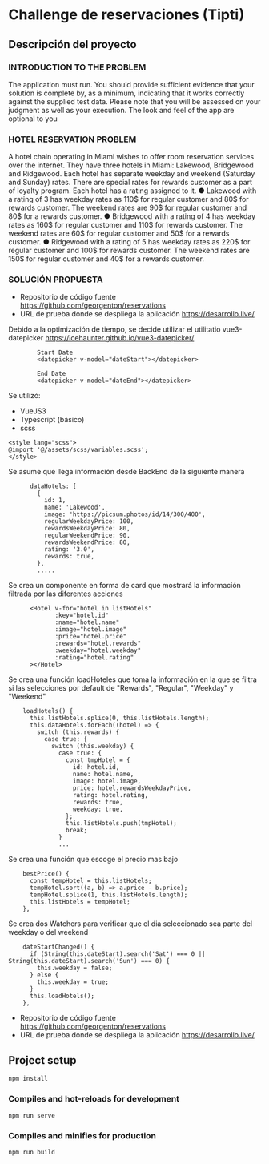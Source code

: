 # Challenge de reservaciones (Tipti)

## Descripción del proyecto

### INTRODUCTION TO THE PROBLEM

The application must run. You should provide sufficient evidence that your solution is complete by, as a minimum, indicating that it works correctly against the supplied test data. Please note that you will be assessed on your judgment as well as your execution. The look and feel of the app are optional to you

### HOTEL RESERVATION PROBLEM

A hotel chain operating in Miami wishes to offer room reservation services over the internet.
They have three hotels in Miami: Lakewood, Bridgewood and Ridgewood. Each hotel has
separate weekday and weekend (Saturday and Sunday) rates. There are special rates for
rewards customer as a part of loyalty program. Each hotel has a rating assigned to it.
● Lakewood with a rating of 3 has weekday rates as 110$ for regular customer and 80$
for rewards customer. The weekend rates are 90$ for regular customer and 80$ for a
rewards customer.
● Bridgewood with a rating of 4 has weekday rates as 160$ for regular customer and 110$
for rewards customer. The weekend rates are 60$ for regular customer and 50$ for a
rewards customer.
● Ridgewood with a rating of 5 has weekday rates as 220$ for regular customer and 100$
for rewards customer. The weekend rates are 150$ for regular customer and 40$ for a
rewards customer.

### SOLUCIÓN PROPUESTA

- Repositorio de código fuente https://github.com/georgenton/reservations
- URL de prueba donde se despliega la aplicación https://desarrollo.live/

Debido a la optimización de tiempo, se decide utilizar el utilitatio vue3-datepicker
https://icehaunter.github.io/vue3-datepicker/
```
        Start Date
        <datepicker v-model="dateStart"></datepicker>

        End Date
        <datepicker v-model="dateEnd"></datepicker>
```
Se utilizó:
- VueJS3
- Typescript (básico)
- scss
```
<style lang="scss">
@import '@/assets/scss/variables.scss';
</style>
```

Se asume que llega información desde BackEnd de la siguiente manera

```
      dataHotels: [
        {
          id: 1,
          name: 'Lakewood',
          image: 'https://picsum.photos/id/14/300/400',
          regularWeekdayPrice: 100,
          rewardsWeekdayPrice: 80,
          regularWeekendPrice: 90,
          rewardsWeekendPrice: 80,
          rating: '3.0',
          rewards: true,
        },
        .....
```

Se crea un componente en forma de card que mostrará la información filtrada por las diferentes acciones

```
      <Hotel v-for="hotel in listHotels"
             :key="hotel.id"
             :name="hotel.name"
             :image="hotel.image"
             :price="hotel.price"
             :rewards="hotel.rewards"
             :weekday="hotel.weekday"
             :rating="hotel.rating"
      ></Hotel>
```
Se crea una función loadHoteles que toma la información en la que se filtra si las selecciones por default de "Rewards", "Regular", "Weekday" y "Weekend"

```
    loadHotels() {
      this.listHotels.splice(0, this.listHotels.length);
      this.dataHotels.forEach((hotel) => {
        switch (this.rewards) {
          case true: {
            switch (this.weekday) {
              case true: {
                const tmpHotel = {
                  id: hotel.id,
                  name: hotel.name,
                  image: hotel.image,
                  price: hotel.rewardsWeekdayPrice,
                  rating: hotel.rating,
                  rewards: true,
                  weekday: true,
                };
                this.listHotels.push(tmpHotel);
                break;
              }
              ...
```
Se crea una función que escoge el precio mas bajo

```
    bestPrice() {
      const tempHotel = this.listHotels;
      tempHotel.sort((a, b) => a.price - b.price);
      tempHotel.splice(1, this.listHotels.length);
      this.listHotels = tempHotel;
    },
```
Se crea dos Watchers para verificar que el dia seleccionado sea parte del weekday o del weekend
```
    dateStartChanged() {
      if (String(this.dateStart).search('Sat') === 0 || String(this.dateStart).search('Sun') === 0) {
        this.weekday = false;
      } else {
        this.weekday = true;
      }
      this.loadHotels();
    },
```

- Repositorio de código fuente https://github.com/georgenton/reservations
- URL de prueba donde se despliega la aplicación https://desarrollo.live/

## Project setup
```
npm install
```

### Compiles and hot-reloads for development
```
npm run serve
```

### Compiles and minifies for production
```
npm run build
```

